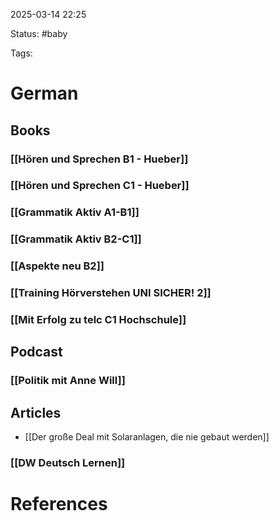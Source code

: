 2025-03-14 22:25

Status: #baby 

Tags:


# German

## Books

### [[Hören und Sprechen B1 - Hueber]]

### [[Hören und Sprechen C1 - Hueber]]

### [[Grammatik Aktiv A1-B1]]

### [[Grammatik Aktiv B2-C1]]

### [[Aspekte neu B2]]

### [[Training Hörverstehen UNI SICHER! 2]]

### [[Mit Erfolg zu telc C1 Hochschule]]

## Podcast

### [[Politik mit Anne Will]]


## Articles

- [[Der große Deal mit Solaranlagen, die nie gebaut werden]]

### [[DW Deutsch Lernen]]















# References